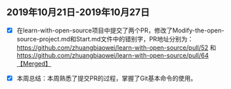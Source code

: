 ## 2019年10月21日-2019年10月27日

- [x] 在learn-with-open-source项目中提交了两个PR，修改了Modify-the-open-source-project.md和Start.md文件中的错别字，PR地址分别为：https://github.com/zhuangbiaowei/learn-with-open-source/pull/52  和 https://github.com/zhuangbiaowei/learn-with-open-source/pull/64【Merged】
- [x] 本周总结：本周熟悉了提交PR的过程，掌握了Git基本命令的使用。

 
